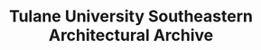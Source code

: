 ---
layout: repo
title: "Tulane University Southeastern Architectural Archive"
id: 25514
permalink: repos/25514/
---